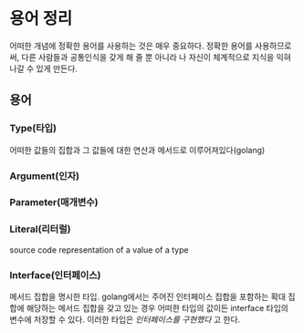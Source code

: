 # 용어 정리

어떠한 개념에 정확한 용어를 사용하는 것은 매우 중요하다. 정확한 용어를 사용하므로써, 다른 사람들과 공통인식을 갖게 해 줄 뿐 아니라 나 자신이 체계적으로 지식을 익혀나갈 수 있게 만든다.

## 용어

### Type(타입)

어떠한 값들의 집합과 그 값들에 대한 연산과 메서드로 이루어져있다(golang)

### Argument(인자)

### Parameter(매개변수)

### Literal(리터럴)

source code representation of a value of a type

### Interface(인터페이스)

메서드 집합을 명시한 타입. golang에서는 주어진 인터페이스 집합을 포함하는 확대 집합에 해당하는 메서드 집합을 갖고 있는 경우 어떠한 타입의 값이든 interface 타입의 변수에 저장할 수 있다. 이러한 타입은 *인터페이스를 구현했다* 고 한다.
